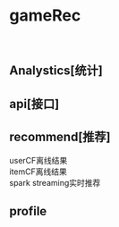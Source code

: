 gameRec
=======
 <br/>

Analystics[统计]
-------------
api[接口]
-------------
recommend[推荐]
-------------
userCF离线结果<br/>
itemCF离线结果<br/>
spark streaming实时推荐<br/>
  
profile
-----------------------------------